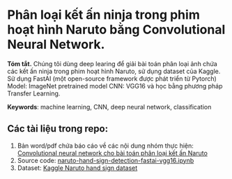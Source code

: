 # Phân loại kết ấn ninja trong phim hoạt hình Naruto bằng Convolutional Neural Network.
**Tóm tắt.**
Chúng tôi dùng deep learing để giải bài toán phân loại ảnh chứa các kết ấn ninja trong phim hoạt hình Naruto, sử dụng dataset của Kaggle. Sử dụng FastAI (một open-source framework được phát triển từ Pytorch) Model: ImageNet pretrained model CNN: VGG16 và học bằng phương pháp Transfer Learning.  

**Keywords**: machine learning, CNN, deep neural network, classification
## Các tài liệu trong repo:
1. Bản word/pdf chứa báo cáo về các nội dung nhóm thực hiện: [Convolutional neural network cho bài toán phân loại kết ấn Naruto](https://github.com/thoconvuive/Naruto-hand-sign-classification/blob/master/Convolutional%20neural%20network%20cho%20b%C3%A0i%20to%C3%A1n%20ph%C3%A2n%20lo%E1%BA%A1i%20k%E1%BA%BFt%20%E1%BA%A5n%20Naruto.pdf)
2. Source code: [naruto-hand-sign-detection-fastai-vgg16.ipynb](https://github.com/thoconvuive/Naruto-hand-sign-classification/blob/master/naruto-hand-sign-detection-fastai-vgg16.ipynb)
3. Dataset: [Kaggle Naruto hand sign dataset](https://www.kaggle.com/vikranthkanumuru/naruto-hand-sign-dataset)
